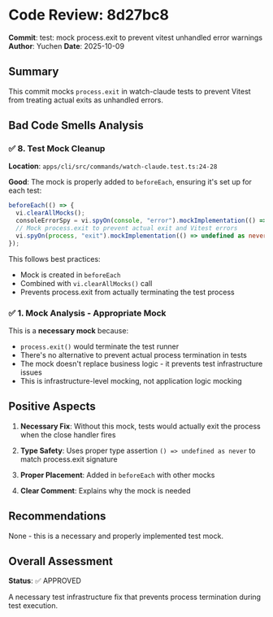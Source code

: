 # Code Review: 8d27bc8

**Commit**: test: mock process.exit to prevent vitest unhandled error warnings
**Author**: Yuchen
**Date**: 2025-10-09

## Summary

This commit mocks `process.exit` in watch-claude tests to prevent Vitest from treating actual exits as unhandled errors.

## Bad Code Smells Analysis

### ✅ 8. Test Mock Cleanup

**Location**: `apps/cli/src/commands/watch-claude.test.ts:24-28`

**Good**: The mock is properly added to `beforeEach`, ensuring it's set up for each test:
```typescript
beforeEach(() => {
  vi.clearAllMocks();
  consoleErrorSpy = vi.spyOn(console, "error").mockImplementation(() => {});
  // Mock process.exit to prevent actual exit and Vitest errors
  vi.spyOn(process, "exit").mockImplementation(() => undefined as never);
});
```

This follows best practices:
- Mock is created in `beforeEach`
- Combined with `vi.clearAllMocks()` call
- Prevents process.exit from actually terminating the test process

### ✅ 1. Mock Analysis - Appropriate Mock

This is a **necessary mock** because:
- `process.exit()` would terminate the test runner
- There's no alternative to prevent actual process termination in tests
- The mock doesn't replace business logic - it prevents test infrastructure issues
- This is infrastructure-level mocking, not application logic mocking

## Positive Aspects

1. **Necessary Fix**: Without this mock, tests would actually exit the process when the close handler fires

2. **Type Safety**: Uses proper type assertion `() => undefined as never` to match process.exit signature

3. **Proper Placement**: Added in `beforeEach` with other mocks

4. **Clear Comment**: Explains why the mock is needed

## Recommendations

None - this is a necessary and properly implemented test mock.

## Overall Assessment

**Status**: ✅ APPROVED

A necessary test infrastructure fix that prevents process termination during test execution.
